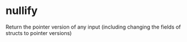 # nullify
Return the pointer version of any input (including changing the fields of structs to pointer versions)
